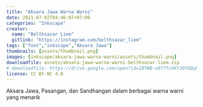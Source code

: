 ```yaml
---
title: "Aksara Jawa Warna Warni"
date: 2021-07-02T04:46:07+07:00
categories: "Inkscape"
creator:
  name: "Belthsazar Liem"
  gitlink: "https://instagram.com/belthsazar_liem"
tags: ["font","inkscape","Aksara Jawa"]
thumbnails: [assets/thumbnail.png]
images: [inkscape/aksara-jawa-warna-warni/assets/thumbnail.png]
downloadfile: assets/aksara-jawa-warna-warni-belthsazar-liem.zip
# downloadfile: https://drive.google.com/open?id=1BTWB-o977fsVKYJ0fOQyBLvaaL1xwcpC
license: CC BY-NC 4.0
---
```

Aksara Jawa, Pasangan, dan Sandhangan dalam berbagai warna warni yang menarik